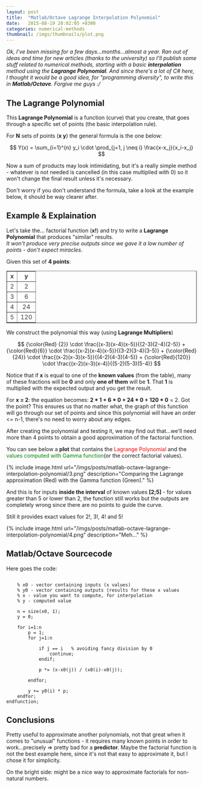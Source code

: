 ```yaml
---
layout: post
title:  "Matlab/Octave Lagrange Interpolation Polynomial"
date:   2015-08-19 20:02:05 +0300
categories: numerical-methods
thumbnail: /imgs/thumbnails/plot.png
---
```


_Ok, I've been missing for a few days...months...almost a year. Ran out of ideas and time for new articles (thanks to the university) so I'll publish some stuff related to numerical methods, starting with a basic **interpolation** method using the **Lagrange Polynomial**. And since there's a lot of C# here, I thought it would be a good idea, for "programming diversity", to write this in **Matlab/Octave**. Forgive me guys :/_

## The Lagrange Polynomial

This **Lagrange Polynomial** is a function (curve) that you create, that goes through a specific set of points (the basic interpolation rule).

For **N** sets of points (**x y**) the general formula is the one below:

$$ Y(x) = \sum_{i=1}^{n} y_i \cdot \prod_{j=1, j \neq i} \frac{x-x_j}{x_i-x_j} $$

Now a sum of products may look intimidating, but it's a really simple method - whatever is not needed is cancelled (in this case multiplied with 0) so it won't change the final result unless it's necessary.

Don't worry if you don't understand the formula, take a look at the example below, it should be way clearer after.

## Example & Explaination

Let's take the... factorial function (**x!**) and try to write a **Lagrange Polynomial** that produces "similar" results.  
_It won't produce very precise outputs since we gave it a low number of points - don't expect miracles_.

Given this set of **4 points**:

<table cellpading="3" style="border-collapse:collapse;text-align:center;color:#444;" border="1" cellpadding="6" cellspacing="10">

<tbody>

<tr>

<td><strong>x</strong></td>

<td><strong>y</strong></td>

</tr>

<tr>

<td>2</td>

<td>2</td>

</tr>

<tr>

<td>3</td>

<td>6</td>

</tr>

<tr>

<td>4</td>

<td>24</td>

</tr>

<tr>

<td>5</td>

<td>120</td>

</tr>

</tbody>

</table>

We construct the polynomial this way (using **Lagrange Multipliers**)

$$ {\color{Red} {2}} \cdot \frac{(x-3)(x-4)(x-5)}{(2-3)(2-4)(2-5)} + {\color{Red}{6}} \cdot \frac{(x-2)(x-4)(x-5)}{(3-2)(3-4)(3-5)} + {\color{Red}{24}} \cdot \frac{(x-2)(x-3)(x-5)}{(4-2)(4-3)(4-5)} + {\color{Red}{120}} \cdot \frac{(x-2)(x-3)(x-4)}{(5-2)(5-3)(5-4)} $$

Notice that if **x** is equal to one of the **known values** (from the table), many of these fractions will be **0** and only **one of them** will be **1**. That **1** is multiplied with the expected output and you get the result.

For **x = 2**: the equation becomes: **2 * 1 + 6 * 0 + 24 * 0 + 120 * 0** = 2\. Got the point? This ensures us that no matter what, the graph of this function will go through our set of points and since this polynomial will have an order <= n-1, there's no need to worry about any edges.

After creating the polynomial and testing it, we may find out that...we'll need more than 4 points to obtain a good approximation of the factorial function.

You can see below a **plot** that contains the <span style="color:red">Lagrange Polynomial</span> and the <span style="color:green">values computed with Gamma function</span>(or the correct factorial values).

{% include image.html url="/imgs/posts/matlab-octave-lagrange-interpolation-polynomial/3.png" description="Comparing the Lagrange approximation (Red) with the Gamma function (Green)." %}

And this is for inputs **inside the interval** of known values **[2;5]** - for values greater than 5 or lower than 2, the function still works but the outputs are completely wrong since there are no points to guide the curve.

Still it provides exact values for 2!, 3!, 4! and 5!

{% include image.html url="/imgs/posts/matlab-octave-lagrange-interpolation-polynomial/4.png" description="Meh..." %}

## Matlab/Octave Sourcecode

Here goes the code:

```matlabfunction [y] = lagrange(x, x0, y0)

    % x0 - vector containing inputs (x values)
    % y0 - vector containing outputs (results for these x values
    % x - value you want to compute, for interpolation
    % y - computed value

    n = size(x0, 1); 
    y = 0;

    for i=1:n
        p = 1;
        for j=1:n

            if j == i   % avoiding fancy division by 0
                continue;
            endif;

            p *= (x-x0(j)) / (x0(i)-x0(j));

        endfor;

        y += y0(i) * p;   
    endfor;
endfunction;
```

## Conclusions

Pretty useful to approximate another polynomials, not that great when it comes to "unusual" functions - it requires many known points in order to work...precisely => pretty bad for a **predictor**. Maybe the factorial function is not the best example here, since it's not that easy to approximate it, but I chose it for simplicity.

On the bright side: might be a nice way to approximate factorials for non-natural numbers.